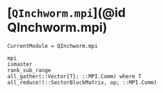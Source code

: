 # [`QInchworm.mpi`](@id QInchworm.mpi)

```@meta
CurrentModule = QInchworm.mpi
```
```@docs
mpi
ismaster
rank_sub_range
all_gather(::Vector{T}; ::MPI.Comm) where T
all_reduce!(::SectorBlockMatrix, op; ::MPI.Comm)
```